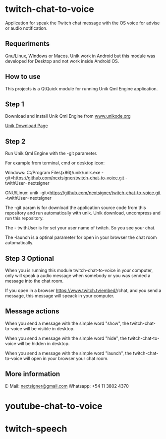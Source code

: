 # twitch-chat-to-voice

Application for speak the Twitch chat message with the OS voice for advise or audio notification.

## Requeriments

Gnu/Linux, Windows or Macos. Unik work in Android but this module was developed for Desktop and not work inside Android OS.

## How to use

This projects is a QtQuick module for running Unik Qml Engine application.

## Step 1

Download and install Unik Qml Engine from www.unikode.org

[Unik Download Page](http://www.unikode.org/p/download.html)

## Step 2

Run Unik Qml Engine with the -git parameter.

For example from terminal, cmd or desktop icon:

Windows: C:/Program Files(x86)/unik/unik.exe -git=https://github.com/nextsigner/twitch-chat-to-voice.git -twithUser=nextsigner

GNU/Linux: unik -git=https://github.com/nextsigner/twitch-chat-to-voice.git -twithUser=nextsigner

The -git param is for download the application source code from this repository and run automatically with unik. Unik download, uncompress and run this repository.

The - twithUser is for set your user name of twitch. So you see your chat.

The -launch is a optinal parameter for open in your browser the chat room automatically.

## Step 3 Optional

When you is running this module twitch-chat-to-voice in your computer, only will speak a audio message when somebody or you was sended a message into the chat room.

If you open in a browser https://www.twitch.tv/embed/<twitch user id>/chat, and you send a message, this message will speack in your computer.

## Message actions

When you send a message with the simple word "show", the twitch-chat-to-voice will be visible in desktop.

When you send a message with the simple word "hide", the twitch-chat-to-voice will be hidden in desktop.

When you send a message with the simple word "launch", the twitch-chat-to-voice will open in your browser your chat room.


## More information

E-Mail: nextsigner@gmail.com
Whatsapp: +54 11 3802 4370





# youtube-chat-to-voice
# twitch-speech

